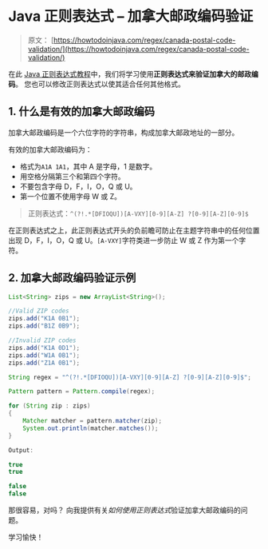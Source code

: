 # Java 正则表达式 – 加拿大邮政编码验证

> 原文： [https://howtodoinjava.com/regex/canada-postal-code-validation/](https://howtodoinjava.com/regex/canada-postal-code-validation/)

在此 [Java 正则表达式教程](https://howtodoinjava.com/java-regular-expression-tutorials/)中，我们将学习使用**正则表达式来验证加拿大的邮政编码**。 您也可以修改正则表达式以使其适合任何其他格式。

## 1\. 什么是有效的加拿大邮政编码

加拿大邮政编码是一个六位字符的字符串，构成加拿大邮政地址的一部分。

有效的加拿大邮政编码为：

*   格式为`A1A 1A1`，其中 A 是字母，1 是数字。
*   用空格分隔第三个和第四个字符。
*   不要包含字母 D，F，I，O，Q 或 U。
*   第一个位置不使用字母 W 或 Z。

> 正则表达式：`^(?!.*[DFIOQU])[A-VXY][0-9][A-Z] ?[0-9][A-Z][0-9]$`

在正则表达式之上，此正则表达式开头的负前瞻可防止在主题字符串中的任何位置出现 D，F，I，O，Q 或 U。`[A-VXY]`字符类进一步防止 W 或 Z 作为第一个字符。

## 2\. 加拿大邮政编码验证示例

```java
List<String> zips = new ArrayList<String>();

//Valid ZIP codes
zips.add("K1A 0B1");  
zips.add("B1Z 0B9");  

//Invalid ZIP codes
zips.add("K1A 0D1");  
zips.add("W1A 0B1");  
zips.add("Z1A 0B1");

String regex = "^(?!.*[DFIOQU])[A-VXY][0-9][A-Z] ?[0-9][A-Z][0-9]$";

Pattern pattern = Pattern.compile(regex);

for (String zip : zips)
{
	Matcher matcher = pattern.matcher(zip);
	System.out.println(matcher.matches());
}

Output:

true
true

false
false

```

那很容易，对吗？ 向我提供有关*如何使用正则表达式*验证加拿大邮政编码的问题。

学习愉快！